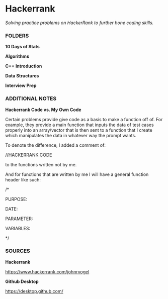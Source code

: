# Hackerrank

*Solving practice problems on HackerRank to further hone coding skills.*

### FOLDERS

**10 Days of Stats**

**Algorithms**

**C++ Introduction**

**Data Structures**

**Interview Prep**

### ADDITIONAL NOTES

**Hackerrank Code vs. My Own Code**

Certain problems provide give code as a basis to make a function off of. For example, they provide a main function that inputs the data of test cases properly into an array/vector that is then sent to a function that I create which manipulates the data in whatever way the prompt wants.

To denote the difference, I added a comment of: 

//HACKERRANK CODE

to the functions written not by me.

And for functions that are written by me I will have a general function header like such:

/*

PURPOSE:

DATE:

PARAMETER:

VARIABLES:

*/

### SOURCES

**Hackerrank**

https://www.hackerrank.com/johnrvogel

**Github Desktop**

https://desktop.github.com/
